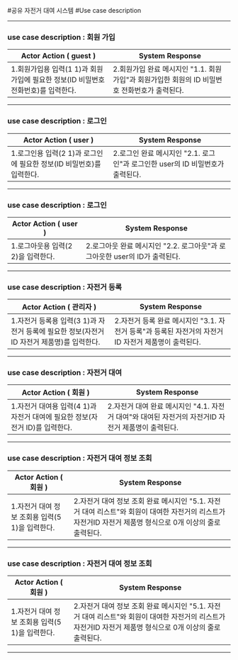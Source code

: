 #공유 자전거 대여 시스템
#Use case description 

--- 

### use case description : 회원 가입

|Actor Action ( guest ) | System Response |
|-----------------------|-----------------|
|1.회원가입용 입력(1 1)과 회원가입에 필요한 정보(ID 비밀번호 전화번호)를 입력한다.|2.회원가입 완료 메시지인 "1.1. 회원가입"과 회원가입한 회원의 ID 비밀번호 전화번호가 출력된다.|

---

### use case description : 로그인

|Actor Action ( user ) | System Response |
|-----------------------|-----------------|
|1.로그인용 입력(2 1)과 로그인에 필요한 정보(ID 비밀번호)를 입력한다.|2.로그인 완료 메시지인 "2.1. 로그인"과 로그인한 user의 ID 비밀번호가 출력된다.|

---

### use case description : 로그인

|Actor Action ( user ) | System Response |
|-----------------------|-----------------|
|1.로그아웃용 입력(2 2)을 입력한다.|2.로그아웃 완료 메시지인 "2.2. 로그아웃"과 로그아웃한 user의 ID가 출력된다.|

---

### use case description : 자전거 등록

|Actor Action ( 관리자 ) | System Response |
|-----------------------|-----------------|
|1.자전거 등록용 입력(3 1)과 자전거 등록에 필요한 정보(자전거 ID 자전거 제품명)를 입력한다.|2.자전거 등록 완료 메시지인 "3.1. 자전거 등록"과 등록된 자전거의 자전거ID 자전거 제품명이 출력된다.|



---

### use case description : 자전거 대여

|Actor Action ( 회원 ) | System Response |
|-----------------------|-----------------|
|1.자전거 대여용 입력(4 1)과 자전거 대여에 필요한 정보(자전거 ID)를 입력한다.|2.자전거 대여 완료 메시지인 "4.1. 자전거 대여"와 대여된 자전거의 자전거ID 자전거 제품명이 출력된다.|



---


### use case description : 자전거 대여 정보 조회

|Actor Action ( 회원 ) | System Response |
|-----------------------|-----------------|
|1.자전거 대여 정보 조회용 입력(5 1)을 입력한다.|2.자전거 대여 정보 조회 완료 메시지인 "5.1. 자전거 대여 리스트"와 회원이 대여한 자전거의 리스트가 자전거ID 자전거 제품명 형식으로 0개 이상의 줄로 출력된다.|



---


### use case description : 자전거 대여 정보 조회

|Actor Action ( 회원 ) | System Response |
|-----------------------|-----------------|
|1.자전거 대여 정보 조회용 입력(5 1)을 입력한다.|2.자전거 대여 정보 조회 완료 메시지인 "5.1. 자전거 대여 리스트"와 회원이 대여한 자전거의 리스트가 자전거ID 자전거 제품명 형식으로 0개 이상의 줄로 출력된다.|



---
